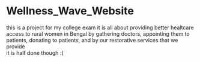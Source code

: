 # Wellness_Wave_Website
this is a project for my college exam 
it is all about providing better healtcare access to rural women in Bengal by gathering doctors, appointing them to patients, donating to patients, and by our restorative services that we provide  
it is half done though :(
